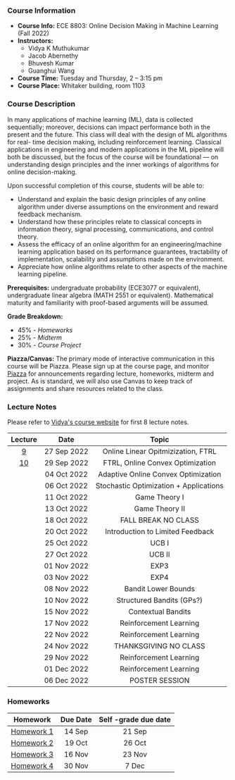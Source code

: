 
### Course Information

* **Course Info:** ECE 8803: Online Decision Making in Machine Learning (Fall 2022)
* **Instructors:**	
    - Vidya K Muthukumar
    - Jacob Abernethy
    - Bhuvesh Kumar
    - Guanghui Wang 
* **Course Time:** Tuesday and Thursday, 2 – 3:15 pm
* **Course Place:** Whitaker building, room 1103



### Course Description

In many applications of machine learning (ML), data is collected sequentially; moreover, decisions can impact performance both in the present and the future. This class will deal with the design of ML algorithms for real- time decision making, including reinforcement learning. Classical applications in engineering and modern applications in the ML pipeline will both be discussed, but the focus of the course will be foundational — on understanding design principles and the inner workings of algorithms for online decision-making.

Upon successful completion of this course, students will be able to:

- Understand and explain the basic design principles of any online algorithm under diverse assumptions on the environment and reward feedback mechanism.
- Understand how these principles relate to classical concepts in information theory, signal processing, communications, and control theory.
- Assess the efficacy of an online algorithm for an engineering/machine learning application based on its performance guarantees, tractability of implementation, scalability and assumptions made on the environment.
- Appreciate how online algorithms relate to other aspects of the machine learning pipeline.

**Prerequisites:** undergraduate probability (ECE3077 or equivalent), undergraduate linear algebra (MATH 2551 or equivalent). Mathematical maturity and familiarity with proof-based arguments will be assumed.




**Grade Breakdown:**
* 45% - *Homeworks*
* 25% - *Midterm*
* 30% - *Course Project*


**Piazza/Canvas:** The primary mode of interactive communication in this course will be Piazza. Please sign up at the course page, and monitor [Piazza](http://piazza.com/gatech/fall2022/ece8803odm) for announcements regarding lecture, homeworks, midterm and project. As is standard, we will also use Canvas to keep track of assignments and share resources related to the class.



### Lecture Notes
Please refer to [Vidya's course website](https://vmuthukumar.ece.gatech.edu/teaching-advising/ece-8803-online-decision-making-in-machine-learning-fall-2022/) for first 8 lecture notes.

| Lecture | Date  | Topic |
| :------------: |:-------------: |:-------------: |
| [9](./lectures/Lecture9_Sep27.pdf)  | 27 Sep 2022 | Online Linear Opitmizization, FTRL |
| [10](./lectures/Lecture10_Sep29.pdf)  | 29 Sep 2022 | FTRL, Online Convex Optimization |
|   | 04 Oct 2022 | Adaptive Online Convex Optimization |
|   | 06 Oct 2022 | Stochastic Optimization + Applications |
|   | 11 Oct 2022 | Game Theory I |
|   | 13 Oct 2022 | Game Theory II |
|   | 18 Oct 2022 | FALL BREAK NO CLASS |
|   | 20 Oct 2022 | Introduction to Limited Feedback |
|   | 25 Oct 2022 | UCB I |
|   | 27 Oct 2022 | UCB II |
|   | 01 Nov 2022 | EXP3 |
|   | 03 Nov 2022 | EXP4  |
|   | 08 Nov 2022 | Bandit Lower Bounds |
|   | 10 Nov 2022 | Structured Bandits (GPs?) |
|   | 15 Nov 2022 | Contextual Bandits |
|   | 17 Nov 2022 | Reinforcement Learning |
|   | 22 Nov 2022 | Reinforcement Learning |
|   | 24 Nov 2022 | THANKSGIVING NO CLASS |
|   | 29 Nov 2022 | Reinforcement Learning |
|   | 01 Dec 2022 | Reinforcement Learning |
|   | 06 Dec 2022 | POSTER SESSION |


### Homeworks

| Homework | Due Date  | Self -grade due date
| :------------: |:-------------: | :-------------: |
|[Homework 1](./hw/hw1.pdf) | 14 Sep | 21 Sep | 
|[Homework 2]() | 19 Oct | 26 Oct | 
|[Homework 3]() | 16 Nov | 23 Nov | 
|[Homework 4]() | 30 Nov | 7 Dec | 




